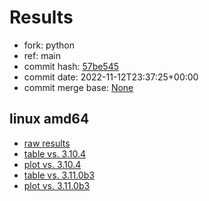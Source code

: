 # Results

- fork: python
- ref: main
- commit hash: [57be545](https://github.com/python/cpython/commit/57be545)
- commit date: 2022-11-12T23:37:25+00:00
- commit merge base: [None](https://github.com/python/cpython/commit/None)

## linux amd64

- [raw results](bm-20221112-linux-amd64-python-main-3.12.0a2+-57be545.json)
- [table vs. 3.10.4](bm-20221112-linux-amd64-python-main-3.12.0a2+-57be545-vs-3.10.4.md)
- [plot vs. 3.10.4](bm-20221112-linux-amd64-python-main-3.12.0a2+-57be545-vs-3.10.4.png)
- [table vs. 3.11.0b3](bm-20221112-linux-amd64-python-main-3.12.0a2+-57be545-vs-3.11.0b3.md)
- [plot vs. 3.11.0b3](bm-20221112-linux-amd64-python-main-3.12.0a2+-57be545-vs-3.11.0b3.png)


